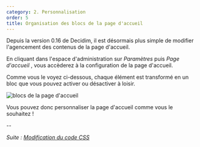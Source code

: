 ```yaml
---
category: 2. Personnalisation
order: 5
title: Organisation des blocs de la page d'accueil
---
```

Depuis la version 0.16 de Decidim, il est désormais plus simple de modifier l'agencement des contenus de la page d'accueil. 

En cliquant dans l'espace d'administration sur _Paramètres_ puis _Page d'accueil_ , vous accèderez à la configuration de la page d'accueil. 

Comme vous le voyez ci-dessous, chaque élément est transformé en un bloc que vous pouvez activer ou désactiver à loisir. 

![blocs de la page d'accueil]({{site.baseurl}}/images/blocs_page_accueil.png)

Vous pouvez donc personnaliser la page d'accueil comme vous le souhaitez !

--

*Suite : [Modification du code CSS]({{site.baseurl}}/2-personnalisation/5-modification-CSS/)*
